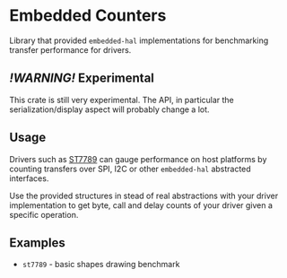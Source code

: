 # Embedded Counters

Library that provided `embedded-hal` implementations for benchmarking transfer performance for drivers.

## *!WARNING!* Experimental

This crate is still very experimental. The API, in particular the serialization/display aspect will probably change a lot.

## Usage

Drivers such as [ST7789](https://github.com/almindor/st7789) can gauge performance on host platforms by counting transfers over SPI, I2C or other `embedded-hal` abstracted interfaces.

Use the provided structures in stead of real abstractions with your driver implementation to get byte, call and delay counts of your driver given a specific operation.

## Examples

* `st7789` - basic shapes drawing benchmark